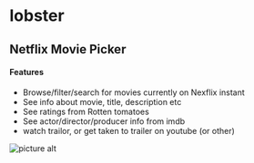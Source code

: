 lobster
=======

Netflix Movie Picker
-

#### Features ####

* Browse/filter/search for movies currently on Nexflix instant
* See info about movie, title, description etc
* See ratings from Rotten tomatoes
* See actor/director/producer info from imdb
* watch trailor, or get taken to trailer on youtube (or other)


![picture alt](https://d13yacurqjgara.cloudfront.net/users/2790/screenshots/33747/shot_1278623356.png "lobster")
